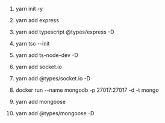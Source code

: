 1. yarn init -y
2. yarn add express
3. yarn add typescript @types/express -D
4. yarn tsc --init
5. yarn add ts-node-dev -D

6. yarn add socket.io
7. yarn add @types/socket.io -D

8. docker run --name mongodb -p 27017:27017 -d -t mongo
9. yarn add mongoose
10. yarn add @types/mongoose -D
